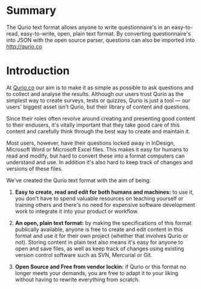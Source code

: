 Summary
=======

The Qurio text format allows anyone to write questionnaire's in an easy-to-read, easy-to-write, open, plain text format. By converting questionnaire's into JSON with the open source parser, questions can also be imported into http://qurio.co

Introduction
============

At [Qurio.co](http://qurio.co) our aim is to make it as simple as possible to ask questions and to collect and analyse the results. Although our users trust Qurio as the simplest way to create surveys, tests or quizzes, Qurio is just a tool — our users' biggest asset isn't Qurio, but their library of content and questions.

Since their roles often revolve around creating and presenting good content to their end­users, it's vitally important that they take good care of this content and carefully think through the best way to create and maintain it.

Most users, however, have their questions locked away in InDesign, Microsoft Word or Microsoft Excel files. This makes it easy for humans to read and modify, but hard to convert these into a format computers can understand and use. In addition it's also hard to keep track of changes and versions of these files.

We've created the Qurio text format with the aim of being:

1. **Easy to create, read and edit for both humans and machines:** to use it, you don't have to spend valuable resources on teaching yourself or training others and there's no need for expensive software development work to integrate it into your product or workflow.

2. **An open, plain text format:** by making the specifications of this format publically available, anyone is free to create and edit content in this format and use it for their own project (whether that involves Qurio or not). Storing content in plain text also means it's easy for anyone to open and save files, as well as keep track of changes using existing version control software such as SVN, Mercurial or Git.

3. **Open Source and Free from vendor lock­in:** if Qurio or this format no longer meets your demands, you are free to adapt it to your liking without having to rewrite everything from scratch.
